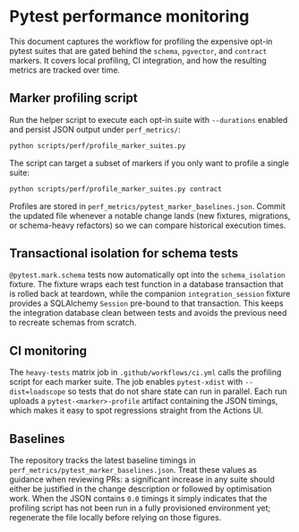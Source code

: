 # Pytest performance monitoring

This document captures the workflow for profiling the expensive opt-in pytest
suites that are gated behind the `schema`, `pgvector`, and `contract` markers.
It covers local profiling, CI integration, and how the resulting metrics are
tracked over time.

## Marker profiling script

Run the helper script to execute each opt-in suite with `--durations` enabled
and persist JSON output under `perf_metrics/`:

```bash
python scripts/perf/profile_marker_suites.py
```

The script can target a subset of markers if you only want to profile a single
suite:

```bash
python scripts/perf/profile_marker_suites.py contract
```

Profiles are stored in `perf_metrics/pytest_marker_baselines.json`. Commit the
updated file whenever a notable change lands (new fixtures, migrations, or
schema-heavy refactors) so we can compare historical execution times.

## Transactional isolation for schema tests

`@pytest.mark.schema` tests now automatically opt into the `schema_isolation`
fixture. The fixture wraps each test function in a database transaction that is
rolled back at teardown, while the companion `integration_session` fixture
provides a SQLAlchemy `Session` pre-bound to that transaction. This keeps the
integration database clean between tests and avoids the previous need to
recreate schemas from scratch.

## CI monitoring

The `heavy-tests` matrix job in `.github/workflows/ci.yml` calls the profiling
script for each marker suite. The job enables `pytest-xdist` with
`--dist=loadscope` so tests that do not share state can run in parallel. Each
run uploads a `pytest-<marker>-profile` artifact containing the JSON timings,
which makes it easy to spot regressions straight from the Actions UI.

## Baselines

The repository tracks the latest baseline timings in
`perf_metrics/pytest_marker_baselines.json`. Treat these values as guidance when
reviewing PRs: a significant increase in any suite should either be justified in
the change description or followed by optimisation work. When the JSON contains
`0.0` timings it simply indicates that the profiling script has not been run in
a fully provisioned environment yet; regenerate the file locally before relying
on those figures.
